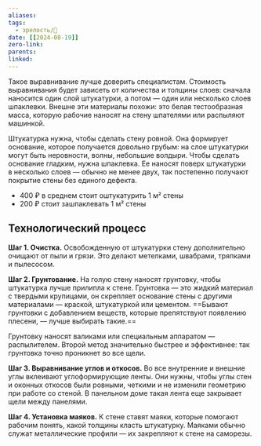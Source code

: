 ```yaml
---
aliases: 
tags:
  - зрелость/🌱
date: [[2024-08-19]]
zero-link: 
parents: 
linked:
---
```

Такое выравнивание лучше доверить специалистам. Стоимость выравнивания будет зависеть от количества и толщины слоев: сначала наносится один слой штукатурки, а потом — один или несколько слоев шпаклевки. Внешне эти материалы похожи: это белая тестообразная масса, которую рабочие наносят на стену шпателями или распыляют машинкой.

Штукатурка нужна, чтобы сделать стену ровной. Она формирует основание, которое получается довольно грубым: на слое штукатурки могут быть неровности, волны, небольшие волдыри. Чтобы сделать основание гладким, нужна шпаклевка. Ее наносят поверх штукатурки в несколько слоев — обычно не менее двух, так постепенно получают покрытие стены без единого дефекта.

- 400 ₽ в среднем стоит оштукатурить 1 м² стены
- 200 ₽ стоит зашпаклевать 1 м² стены

## Технологический процесс
**Шаг 1. Очистка.** Освобожденную от штукатурки стену дополнительно очищают от пыли и грязи. Это делают метелками, швабрами, тряпками и пылесосом.

**Шаг 2. Грунтование.** На голую стену наносят грунтовку, чтобы штукатурка лучше прилипла к стене. Грунтовка — это жидкий материал с твердыми крупицами, он скрепляет основание стены с другими материалами — краской, штукатуркой или цементом. ==Бывают грунтовки с добавлением веществ, которые препятствуют появлению плесени, — лучше выбирать такие.==

Грунтовку наносят валиками или специальным аппаратом — распылителем. Второй метод значительно быстрее и эффективнее: так грунтовка точно проникнет во все щели.

**Шаг 3. Выравнивание углов и откосов.** Во все внутренние и внешние углы вклеивают углоформирующие ленты. Они нужны, чтобы углы стен и оконных откосов были ровными, четкими и не изменили геометрию при работе со стеной. В панельном доме такая лента еще закрывает щели между панелями.

**Шаг 4. Установка маяков.** К стене ставят маяки, которые помогают рабочим понять, какой толщины класть штукатурку. Маяками обычно служат металлические профили — их закрепляют к стене на саморезы.

